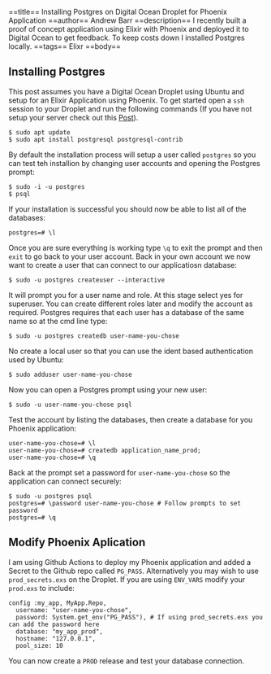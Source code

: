 ==title==
 Installing Postgres on Digital Ocean Droplet for Phoenix Application
==author==
 Andrew Barr
==description==
 I recently built a proof of concept application using Elixir with Phoenix and deployed it to Digital Ocean to get feedback. To keep costs down I installed Postgres locally.
==tags==
 Elixr
==body==

## Installing Postgres

This post assumes you have a Digital Ocean Droplet using Ubuntu and setup for an Elixir Application using Phoenix. To get started open a `ssh` session to your Droplet and run the following commands (If you have not setup your server check out this <span class="text-indigo-600">[Post](https://andrewbarr.io/posts/website-and-blog-5-dolllars-a-month-p1)</span>).

```
$ sudo apt update
$ sudo apt install postgresql postgresql-contrib
```

By default the installation process will setup a user called `postgres` so you can test teh installion by changing user accounts and opening the Postgres prompt:

```
$ sudo -i -u postgres
$ psql
```

If your installation is successful you should now be able to list all of the databases:

```
postgres=# \l
```

Once you are sure everything is working type `\q` to exit the prompt and then `exit` to go back to your user account. Back in your own account we now want to create a user that can connect to our applicatiosn database:

```
$ sudo -u postgres createuser --interactive
```

It will prompt you for a user name and role. At this stage select yes for superuser. You can create different roles later and modify the account as required. Postgres requires that each user has a database of the same name so at the cmd line type:

```
$ sudo -u postgres createdb user-name-you-chose
```
No create a local user so that you can use the ident based authentication used by Ubuntu:

```
$ sudo adduser user-name-you-chose
```

Now you can open a Postgres prompt using your new user:

```
$ sudo -u user-name-you-chose psql
```

Test the account by listing the databases, then create a database for you Phoenix application:

```
user-name-you-chose=# \l
user-name-you-chose=# createdb application_name_prod;
user-name-you-chose=# \q
```

Back at the prompt set a password for `user-name-you-chose` so the application can connect securely:

```
$ sudo -u postgres psql
postgres=# \password user-name-you-chose # Follow prompts to set password
postgres=# \q
```

## Modify Phoenix Aplication

I am using Github Actions to deploy my Phoenix application and added a Secret to the Github repo called `PG_PASS`. Alternatively you may wish to use `prod_secrets.exs` on the Droplet. If you are using `ENV_VARS` modify your `prod.exs` to include:

```
config :my_app, MyApp.Repo,
  username: "user-name-you-chose",
  password: System.get_env("PG_PASS"), # If using prod_secrets.exs you can add the password here
  database: "my_app_prod",
  hostname: "127.0.0.1",
  pool_size: 10
```

You can now create a `PROD` release and test your database connection. 




 



<p>&nbsp;</p>
<p>&nbsp;</p>
<p>&nbsp;</p>
<p>&nbsp;</p>